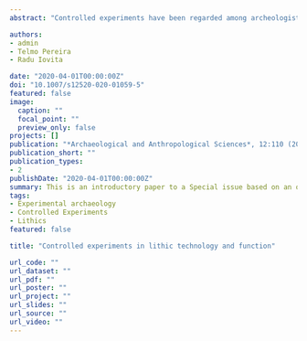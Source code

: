 ```yaml
---
abstract: "Controlled experiments have been regarded among archeologists with a certain degree of skepticism. This is in large part due to the perception that, in controlled setups, especially those employing machines, artifact production, or the experimental replication of their use is too far removed from authentic ancient human action to be meaningful. In that sense, the unease stems from a belief that, on the one hand, a machine is so unrealistic that whatever advantages might come from it are not helpful, and—on the other hand—that a mechanical device might introduce more biases than it helps resolve."

authors:
- admin
- Telmo Pereira
- Radu Iovita

date: "2020-04-01T00:00:00Z"
doi: "10.1007/s12520-020-01059-5"
featured: false
image:
  caption: ""
  focal_point: ""
  preview_only: false
projects: []
publication: "*Archaeological and Anthropological Sciences*, 12:110 (2020)"
publication_short: ""
publication_types:
- 2
publishDate: "2020-04-01T00:00:00Z"
summary: This is an introductory paper to a Special issue based on an organized Symposium at the SAA2017 in Vancouver. The Symposium aimed to bring together researchers working on different aspects of lithic technology and function, which use controlled experimentation to address their questions.
tags:
- Experimental archaeology
- Controlled Experiments
- Lithics
featured: false

title: "Controlled experiments in lithic technology and function"

url_code: ""
url_dataset: ""
url_pdf: ""
url_poster: ""
url_project: ""
url_slides: ""
url_source: ""
url_video: ""
---
```

